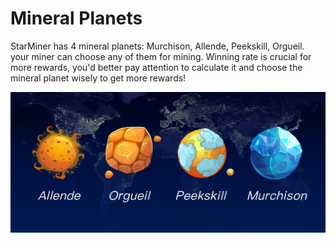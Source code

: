 # Mineral Planets

StarMiner has 4 mineral planets: Murchison, Allende, Peekskill, Orgueil. your miner can choose any of them for mining. Winning rate is crucial for more rewards, you'd better pay attention to calculate it and choose the mineral planet wisely to get more rewards!

![](../.gitbook/assets/222222.png)


